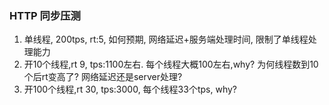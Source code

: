### HTTP 同步压测

1. 单线程, 200tps, rt:5, 如何预期, 网络延迟+服务端处理时间, 限制了单线程处理能力
2. 开10个线程,rt 9, tps:1100左右. 每个线程大概100左右,why? 为何线程数到10个后rt变高了? 网络延迟还是server处理?
3. 开100个线程,rt 30, tps:3000, 每个线程33个tps, why?

